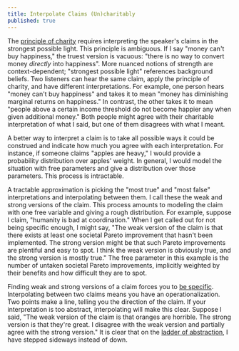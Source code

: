 ```yaml
---
title: Interpolate Claims (Un)charitably
published: true
---
```


The [principle of charity](https://www.wikiwand.com/en/Principle_of_charity) requires interpreting the speaker's claims in the strongest possible light. This principle is ambiguous. If I say "money can't buy happiness," the truest version is vacuous: "there is no way to convert money *directly* into happiness". More nuanced notions of strength are context-dependent; "strongest possible light" references background beliefs. Two listeners can hear the same claim, apply the principle of charity, and have different interpretations. For example, one person hears "money can't buy happiness" and takes it to mean "money has diminishing marginal returns on happiness." In contrast, the other takes it to mean "people above a certain income threshold do not become happier any when given additional money." Both people might agree with their charitable interpretation of what I said, but one of them disagrees with what I meant.

A better way to interpret a claim is to take all possible ways it could be construed and indicate how much you agree with each interpretation. For instance, if someone claims "apples are heavy," I would provide a probability distribution over apples' weight. In general, I would model the situation with free parameters and give a distribution over those parameters. This process is intractable.

A tractable approximation is picking the "most true" and "most false" interpretations and interpolating between them. I call these the weak and strong versions of the claim. This process amounts to modeling the claim with one free variable and giving a rough distribution. For example, suppose I claim, "humanity is bad at coordination." When I get called out for not being specific enough, I might say, "The weak version of the claim is that there exists at least one societal Pareto improvement that hasn't been implemented. The strong version might be that such Pareto improvements are plentiful and easy to spot. I think the weak version is obviously true, and the strong version is mostly true." The free parameter in this example is the number of untaken societal Pareto improvements, implicitly weighted by their benefits and how difficult they are to spot. 

Finding weak and strong versions of a claim forces you to [be specific](https://www.lesswrong.com/posts/XosKB3mkvmXMZ3fBQ/specificity-your-brain-s-superpower). Interpolating between two claims means you have an operationalization. Two points make a line, telling you the direction of the claim. If your interpretation is too abstract, interpolating will make this clear. Suppose I said, "The weak version of the claim is that oranges are horrible. The strong version is that they're great. I disagree with the weak version and partially agree with the strong version." It is clear that on the [ladder of abstraction](https://www.lesswrong.com/posts/pFvZXFWbtvKvGiACJ/how-specificity-works), I have stepped sideways instead of down.